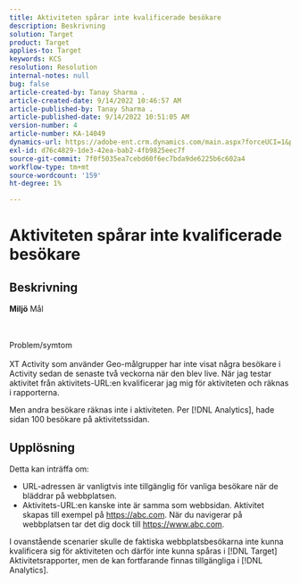 ```yaml
---
title: Aktiviteten spårar inte kvalificerade besökare
description: Beskrivning
solution: Target
product: Target
applies-to: Target
keywords: KCS
resolution: Resolution
internal-notes: null
bug: false
article-created-by: Tanay Sharma .
article-created-date: 9/14/2022 10:46:57 AM
article-published-by: Tanay Sharma .
article-published-date: 9/14/2022 10:51:05 AM
version-number: 4
article-number: KA-14049
dynamics-url: https://adobe-ent.crm.dynamics.com/main.aspx?forceUCI=1&pagetype=entityrecord&etn=knowledgearticle&id=eb27b88a-1a34-ed11-9db1-002248086735
exl-id: d76c4829-1de3-42ea-bab2-4fb9825eec7f
source-git-commit: 7f0f5035ea7cebd60f6ec7bda9de6225b6c602a4
workflow-type: tm+mt
source-wordcount: '159'
ht-degree: 1%

---
```


# Aktiviteten spårar inte kvalificerade besökare

## Beskrivning

<b>Miljö</b>
Mål


<br><br>Problem/symtom<br><br>
XT Activity som använder Geo-målgrupper har inte visat några besökare i Activity sedan de senaste två veckorna när den blev live. När jag testar aktivitet från aktivitets-URL:en kvalificerar jag mig för aktiviteten och räknas i rapporterna.



Men andra besökare räknas inte i aktiviteten. Per [!DNL Analytics], hade sidan 100 besökare på aktivitetssidan.

## Upplösning


Detta kan inträffa om:

- URL-adressen är vanligtvis inte tillgänglig för vanliga besökare när de bläddrar på webbplatsen.
- Aktivitets-URL:en kanske inte är samma som webbsidan. Aktivitet skapas till exempel på https://abc.com. När du navigerar på webbplatsen tar det dig dock till https://www.abc.com.


I ovanstående scenarier skulle de faktiska webbplatsbesökarna inte kunna kvalificera sig för aktiviteten och därför inte kunna spåras i [!DNL Target] Aktivitetsrapporter, men de kan fortfarande finnas tillgängliga i [!DNL Analytics].

